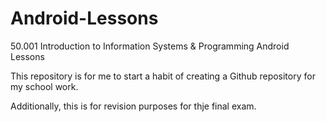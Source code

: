 # Android-Lessons
50.001 Introduction to Information Systems &amp; Programming Android Lessons

This repository is for me to start a habit of creating a Github repository for my school work.

Additionally, this is for revision purposes for thje final exam.
